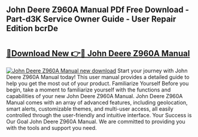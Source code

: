 ## John Deere Z960A Manual PDf Free Download - Part-d3K Service Owner Guide - User Repair Edition bcrDe

# <h2><a href="http://bc92380.oget.top/?id=John+Deere+Z960A+Manual">🔗Download New 👉🔴 John Deere Z960A Manual</a></h2>

[![John Deere Z960A Manual new download](https://i.imgur.com/5g1atiW.png)](http://bc92380.oget.top/?id=John+Deere+Z960A+Manual)
Start your journey with John Deere Z960A Manual today! This user manual provides a detailed guide to help you get the most out of your product. Familiarize Yourself Before you begin, take a moment to familiarize yourself with the functions and capabilities of your new John Deere Z960A Manual. John Deere Z960A Manual comes with an array of advanced features, including geolocation, smart alerts, customizable themes, and multi-user access, all easily controlled through the user-friendly and intuitive interface. Your Success is Our Goal John Deere Z960A Manual. We are committed to providing you with the tools and support you need.
